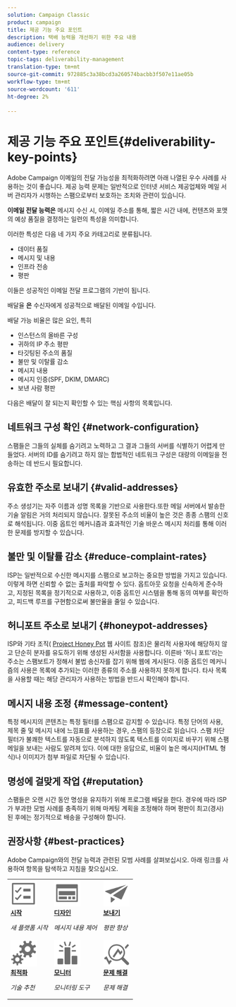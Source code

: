 ```yaml
---
solution: Campaign Classic
product: campaign
title: 제공 기능 주요 포인트
description: 택배 능력을 개선하기 위한 주요 내용
audience: delivery
content-type: reference
topic-tags: deliverability-management
translation-type: tm+mt
source-git-commit: 972885c3a38bcd3a260574bacbb3f507e11ae05b
workflow-type: tm+mt
source-wordcount: '611'
ht-degree: 2%

---
```



# 제공 기능 주요 포인트{#deliverability-key-points}

Adobe Campaign 이메일의 전달 가능성을 최적화하려면 아래 나열된 우수 사례를 사용하는 것이 좋습니다. 제공 능력 문제는 일반적으로 인터넷 서비스 제공업체와 메일 서버 관리자가 시행하는 스팸으로부터 보호하는 조치와 관련이 있습니다.

**이메일 전달 능력은** 메시지 수신 시, 이메일 주소를 통해, 짧은 시간 내에, 컨텐츠와 포맷의 예상 품질을 결정하는 일련의 특성을 의미합니다.

이러한 특성은 다음 네 가지 주요 카테고리로 분류됩니다.
* 데이터 품질
* 메시지 및 내용
* 인프라 전송
* 평판

이들은 성공적인 이메일 전달 프로그램의 기반이 됩니다.

배달율 **은** 수신자에게 성공적으로 배달된 이메일 수입니다.

배달 가능 비율은 많은 요인, 특히
* 인스턴스의 올바른 구성
* 귀하의 IP 주소 평판
* 타깃팅된 주소의 품질
* 불만 및 이탈률 감소
* 메시지 내용
* 메시지 인증(SPF, DKIM, DMARC)
* 보낸 사람 평판

다음은 배달이 잘 되는지 확인할 수 있는 핵심 사항의 목록입니다.

## 네트워크 구성 확인 {#network-configuration}

스팸들은 그들의 실체를 숨기려고 노력하고 그 결과 그들의 서버를 식별하기 어렵게 만들었다. 서버의 ID를 숨기려고 하지 않는 합법적인 네트워크 구성은 대량의 이메일을 전송하는 데 반드시 필요합니다.

## 유효한 주소로 보내기 {#valid-addresses}

주소 생성기는 자주 이름과 성명 목록을 기반으로 사용한다.또한 메일 서버에서 발송한 기술 알림은 거의 처리되지 않습니다. 잘못된 주소의 비율이 높은 것은 종종 스팸의 신호로 해석됩니다. 이중 옵트인 메커니즘과 효과적인 기술 바운스 메시지 처리를 통해 이러한 문제를 방지할 수 있습니다.

## 불만 및 이탈률 감소 {#reduce-complaint-rates}

ISP는 일반적으로 수신한 메시지를 스팸으로 보고하는 중요한 방법을 가지고 있습니다. 이렇게 하면 신뢰할 수 없는 출처를 파악할 수 있다. 옵트아웃 요청을 신속하게 준수하고, 지정된 목록을 정기적으로 사용하고, 이중 옵트인 시스템을 통해 동의 여부를 확인하고, 피드백 루프를 구현함으로써 불만율을 줄일 수 있습니다.

## 허니포트 주소로 보내기 {#honeypot-addresses}

ISP와 기타 조직( [Project Honey Pot](https://www.projecthoneypot.org/) 웹 사이트 참조)은 물리적 사용자에 해당하지 않고 단순히 분자를 유도하기 위해 생성된 사서함을 사용합니다. 이른바 &#39;허니 포트&#39;라는 주소는 스팸보트가 정해서 불법 송신자를 잡기 위해 웹에 게시된다. 이중 옵트인 메커니즘의 사용은 목록에 추가되는 이러한 종류의 주소를 사용하지 못하게 합니다. 타사 목록을 사용할 때는 해당 관리자가 사용하는 방법을 반드시 확인해야 합니다.

## 메시지 내용 조정 {#message-content}

특정 메시지의 콘텐츠는 특정 필터를 스팸으로 감지할 수 있습니다. 특정 단어의 사용, 제목 줄 및 메시지 내에 느낌표를 사용하는 경우, 스팸의 등장으로 읽습니다. 스팸 차단 필터가 불쾌한 텍스트를 자동으로 분석하지 않도록 텍스트를 이미지로 바꾸기 위해 스팸 메일을 보내는 사람도 알려져 있다. 이에 대한 응답으로, 비율이 높은 메시지(HTML 형식)나 이미지가 첨부 파일로 차단될 수 있습니다.

## 명성에 걸맞게 작업 {#reputation}

스팸들은 오랜 시간 동안 명성을 유지하기 위해 프로그램 배달을 한다. 경우에 따라 ISP가 부과한 모범 사례를 충족하기 위해 마케팅 계획을 조정해야 하며 평판이 최고(경사)된 후에는 정기적으로 배송을 구성해야 합니다.

## 권장사항 {#best-practices}

Adobe Campaign와의 전달 능력과 관련된 모범 사례를 살펴보십시오. 아래 링크를 사용하여 항목을 탐색하고 지침을 찾으십시오.

<table>
<tr>
  <td>
    <a href="starting-new-platform.md">
      <img alt="시작" src="assets/do-not-localize/start.svg" width="60px"/>
    </a>
    <div>
      <a href="starting-new-platform.md">
    <strong>시작</strong>
    </a>
    </div>
    <p>
    <em>새 플랫폼 시작</em>
    <p>
  </td>
   <td>
    <a href="control-message-content.md">
      <img alt="디자인" src="assets/do-not-localize/design.svg" width="60px"/>
    </a>
    <div>
      <a href="control-message-content.md">
    <strong>디자인</strong>
    </a>
    </div>
    <p>
    <em>메시지 내용 제어</em>
    <p>
  </td>
  <td>
    <a href="improve-reputation.md">
      <img alt="디자인" src="assets/do-not-localize/check.svg" width="60px"/>
    </a>
    <div>
      <a href="improve-reputation.md">
    <strong>보내기</strong>
    </a>
    </div>
    <p>
    <em>평판 향상</em>
    <p>
  </td>
</tr>
<tr>
  <td>
    <a href="technical-recommendations.md">
      <img alt="최적화" src="assets/do-not-localize/optimize.svg" width="60px"/>
    </a>
    <div>
      <a href="technical-recommendations.md">
    <strong>최적화</strong>
    </a>
    </div>
    <p>
    <em>기술 추천</em>
    <p>
  </td>
   <td>
    <a href="monitoring-deliverability.md">
      <img alt="확인" src="assets/do-not-localize/monitor.svg" width="60px"/>
    </a>
    <div>
      <a href="monitoring-deliverability.md">
    <strong>모니터</strong>
    </a>
    </div>
    <p>
    <em>모니터링 도구</em>
    <p>
  </td>
  <td>
    <a href="deliverability-faq.md">
      <img alt="최적화" src="assets/do-not-localize/troubleshoot.svg" width="60px"/>
    </a>
    <div>
      <a href="deliverability-faq.md">
    <strong>문제 해결</strong>
    </a>
    </div>
    <p>
    <em>문제 해결</em>
    <p>
  </td>
</tr>
</table>
